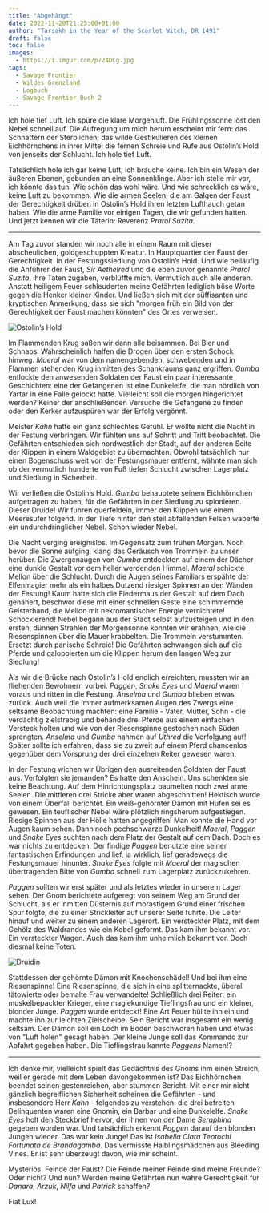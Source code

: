 ```yaml
---
title: "Abgehängt"
date: 2022-11-20T21:25:00+01:00
author: "Tarsakh in the Year of the Scarlet Witch, DR 1491"
draft: false
toc: false
images:
  - https://i.imgur.com/p724DCg.jpg
tags: 
  - Savage Frontier
  - Wildes Grenzland
  - Logbuch
  - Savage Frontier Buch 2
---
```


Ich hole tief Luft. Ich spüre die klare Morgenluft. Die Frühlingssonne löst den Nebel schnell auf. Die Aufregung um mich herum erscheint mir fern: das Schnattern der Sterblichen; das wilde Gestikulieren des kleinen Eichhörnchens in ihrer Mitte; die fernen Schreie und Rufe aus Ostolin’s Hold von jenseits der Schlucht. Ich hole tief Luft.
 
Tatsächlich hole ich gar keine Luft, ich brauche keine. Ich bin ein Wesen der äußeren Ebenen, gebunden an eine Sonnenklinge. Aber ich stelle mir vor, ich könnte das tun. Wie schön das wohl wäre. Und wie schrecklich es wäre, keine Luft zu bekommen. Wie die armen Seelen, die am Galgen der Faust der Gerechtigkeit drüben in Ostolin’s Hold ihren letzten Lufthauch getan haben. Wie die arme Familie vor einigen Tagen, die wir gefunden hatten. Und jetzt kennen wir die Täterin: Reverenz _Prarol Suzita_.
 
---
 
Am Tag zuvor standen wir noch alle in einem Raum mit dieser abscheulichen, goldgeschuppten Kreatur. In Hauptquartier der Faust der Gerechtigkeit. In der Festungssiedlung von Ostolin’s Hold. Und wie beiläufig die Anführer der Faust, _Sir Aethelred_ und die eben zuvor genannte _Prarol Suzita_, ihre Taten zugaben, verblüffte mich. Vermutlich auch alle anderen. Anstatt heiligem Feuer schleuderten meine Gefährten lediglich böse Worte gegen die Henker kleiner Kinder. Und ließen sich mit der süffisanten und kryptischen Anmerkung, dass sie sich "morgen früh ein Bild von der Gerechtigkeit der Faust machen könnten" des Ortes verweisen.

![Ostolin’s Hold](https://i.imgur.com/3xdpMNl.jpg)

Im Flammenden Krug saßen wir dann alle beisammen. Bei Bier und Schnaps. Wahrscheinlich halfen die Drogen über den ersten Schock hinweg. _Maeral_ war von dem namengebenden, schwebenden und in Flammen stehenden Krug inmitten des Schankraums ganz ergriffen. _Gumba_ entlockte den anwesenden Soldaten der Faust ein paar interessante Geschichten: eine der Gefangenen ist eine Dunkelelfe, die man nördlich von Yartar in eine Falle gelockt hatte. Vielleicht soll die morgen hingerichtet werden? Keiner der anschließenden Versuche die Gefangene zu finden oder den Kerker aufzuspüren war der Erfolg vergönnt.
 
Meister _Kahn_ hatte ein ganz schlechtes Gefühl. Er wollte nicht die Nacht in der Festung verbringen. Wir fühlten uns auf Schritt und Tritt beobachtet. Die Gefährten entschieden sich nordwestlich der Stadt, auf der anderen Seite der Klippen in einem Waldgebiet zu übernachten. Obwohl tatsächlich nur einen Bogenschuss weit von der Festungsmauer entfernt, wähnte man sich ob der vermutlich hunderte von Fuß tiefen Schlucht zwischen Lagerplatz und Siedlung in Sicherheit.
 
Wir verließen die Ostolin’s Hold. _Gumba_ behauptete seinem Eichhörnchen aufgetragen zu haben, für die Gefährten in der Siedlung zu spionieren. Dieser Druide! Wir fuhren querfeldein, immer den Klippen wie einem Meeresufer folgend. In der Tiefe hinter den steil abfallenden Felsen waberte ein undurchdringlicher Nebel. Schon wieder Nebel. 
 
Die Nacht verging ereignislos. Im Gegensatz zum frühen Morgen. Noch bevor die Sonne aufging, klang das Geräusch von Trommeln zu unser herüber. Die Zwergenaugen von _Gumba_ entdeckten auf einem der Dächer eine dunkle Gestalt vor dem heller werdenden Himmel. _Maeral_ schickte Mellon über die Schlucht. Durch die Augen seines Familiars erspähte der Elfenmagier mehr als ein halbes Dutzend riesiger Spinnen an den Wänden der Festung! Kaum hatte sich die Fledermaus der Gestalt auf dem Dach genähert, beschwor diese mit einer schnellen Geste eine schimmernde Geisterhand, die Mellon mit nekromantischer Energie vernichtete! Schockierend! Nebel begann aus der Stadt selbst aufzusteigen und in den ersten, dünnen Strahlen der Morgensonne konnten wir erahnen, wie die Riesenspinnen über die Mauer krabbelten. Die Trommeln verstummten. Ersetzt durch panische Schreie! Die Gefährten schwangen sich auf die Pferde und galoppierten um die Klippen herum den langen Weg zur Siedlung!
 
Als wir die Brücke nach Ostolin’s Hold endlich erreichten, mussten wir an fliehenden Bewohnern vorbei. _Paggen_, _Snake Eyes_ und _Maeral_ waren voraus und ritten in die Festung. _Anselma_ und _Gumba_ blieben etwas zurück. Auch weil die immer aufmerksamen Augen des Zwergs eine seltsame Beobachtung machten: eine Familie - Vater, Mutter, Sohn - die verdächtig zielstrebig und behände drei Pferde aus einem einfachen Versteck holten und wie von der Riesenspinne gestochen nach Süden sprengten. _Anselma_ und _Gumba_ nahmen auf _Uthred_ die Verfolgung auf! Später sollte ich erfahren, dass sie zu zweit auf einem Pferd chancenlos gegenüber dem Vorsprung der drei einzelnen Reiter gewesen waren.
 
In der Festung wichen wir Übrigen den ausreitenden Soldaten der Faust aus. Verfolgten sie jemanden? Es hatte den Anschein. Uns schenkten sie keine Beachtung. Auf dem Hinrichtungsplatz baumelten noch zwei arme Seelen. Die mittleren drei Stricke aber waren abgeschnitten! Hektisch wurde von einem Überfall berichtet. Ein weiß-gehörnter Dämon mit Hufen sei es gewesen. Ein teuflischer Nebel wäre plötzlich ringsherum aufgestiegen. Riesige Spinnen aus der Hölle hatten angegriffen! Man konnte die Hand vor Augen kaum sehen. Dann noch pechschwarze Dunkelheit! _Maeral_, _Paggen_ und _Snake Eyes_ suchten nach dem Platz der Gestalt auf dem Dach. Doch es war nichts zu entdecken. Der findige _Paggen_ benutzte eine seiner fantastischen Erfindungen und lief, ja wirklich, lief geradewegs die Festungsmauer hinunter. _Snake Eyes_ folgte mit _Maeral_ der magischen übertragenden Bitte von _Gumba_ schnell zum Lagerplatz zurückzukehren.
 
_Paggen_ sollten wir erst später und als letztes wieder in unserem Lager sehen. Der Gnom berichtete aufgeregt von seinem Weg am Grund der Schlucht, als er inmitten Düsternis auf morastigem Grund einer frischen Spur folgte, die zu einer Strickleiter auf unserer Seite führte. Die Leiter hinauf und weiter zu einem anderen Lagerort. Ein versteckter Platz, mit dem Gehölz des Waldrandes wie ein Kobel geformt. Das kam ihm bekannt vor. Ein versteckter Wagen. Auch das kam ihm unheimlich bekannt vor. Doch diesmal keine Toten. 

![Druidin](https://i.imgur.com/YNODfUU.jpg)

Stattdessen der gehörnte Dämon mit Knochenschädel! Und bei ihm eine Riesenspinne! Eine Riesenspinne, die sich in eine splitternackte, überall tätowierte oder bemalte Frau verwandelte! Schließlich drei Reiter: ein muskelbepackter Krieger, eine magiekundige Tieflingsfrau und ein kleiner, blonder Junge. _Paggen_ wurde entdeckt! Eine Art Feuer hüllte ihn ein und machte ihn zur leichten Zielscheibe. Sein Bericht war insgesamt ein wenig seltsam. Der Dämon soll ein Loch im Boden beschworen haben und etwas von "Luft holen" gesagt haben. Der kleine Junge soll das Kommando zur Abfahrt gegeben haben. Die Tieflingsfrau kannte _Paggens_ Namen!? 
 
---
 
Ich denke mir, vielleicht spielt das Gedächtnis des Gnoms ihm einen Streich, weil er gerade mit dem Leben davongekommen ist? Das Eichhörnchen beendet seinen gestenreichen, aber stummen Bericht. Mit einer mir nicht gänzlich begreiflichen Sicherheit scheinen die Gefährten - und insbesondere Herr _Kahn_ - folgendes zu verstehen: die drei befreiten Delinquenten waren eine Gnomin, ein Barbar und eine Dunkelelfe. _Snake Eyes_ holt den Steckbrief hervor, der ihnen von der Dame _Seraphina_ gegeben worden war. Und tatsächlich erkennt _Paggen_ darauf den blonden Jungen wieder. Das war kein Junge! Das ist _Isabella Clara Teotochi Fortunata de Brandagamba_. Das vermisste Halblingsmädchen aus Bleeding Vines. Er ist sehr überzeugt davon, wie mir scheint.
 
Mysteriös. Feinde der Faust? Die Feinde meiner Feinde sind meine Freunde? Oder nicht? Und nun? Werden meine Gefährten nun wahre Gerechtigkeit für _Danara_, _Arzuk_, _Nilfa_ und _Patrick_ schaffen?
 
Fiat Lux! 
